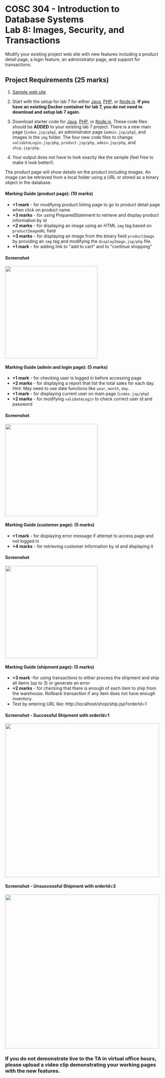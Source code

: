 # COSC 304 - Introduction to Database Systems<br>Lab 8: Images, Security, and Transactions

Modify your existing project web site with new features including a product detail page, a login feature, an administrator page, and support for transactions.

## Project Requirements (25 marks)

1. [Sample web site](https://cosc304.ok.ubc.ca/rlawrenc/tomcat/lab8/index.jsp)

2. Start with the setup for lab 7 for either [Java](https://github.com/rlawrenc/cosc_304/blob/master/labs/lab7/java/assign/setup), [PHP](https://github.com/rlawrenc/cosc_304/blob/master/labs/lab7/php/assign/setup), or [Node.js](https://github.com/rlawrenc/cosc_304/blob/master/labs/lab7/nodejs/assign/setup). **If you have an existing Docker container for lab 7, you do not need to download and setup lab 7 again.**

3. Download starter code for [Java](304_lab8_java.zip), [PHP](304_lab8_php.zip), or [Node.js](304_lab8_starter_node.zip). These code files should be **ADDED** to your existing lab 7 project. There is a new main page (`index.jsp/php`), an administrator page (`admin.jsp/php`), and images in the `img` folder. The four new code files to change: `validateLogin.jsp/php`, `product.jsp/php`, `admin.jsp/php`, and `ship.jsp/php`.

4. Your output does not have to look exactly like the sample (feel free to make it look better!).

The product page will show details on the product including images. An image can be retrieved from a local folder using a URL or stored as a binary object in the database.

#### Marking Guide (product page): (10 marks)

- **+1 mark** - for modifying product listing page to go to product detail page when click on product name
- **+3 marks** - for using PreparedStatement to retrieve and display product information by id
- **+2 marks** - for displaying an image using an HTML `img` tag based on `productImageURL` field
- **+3 marks** - for displaying an image from the binary field `productImage` by providing an `img` tag and modifying the `displayImage.jsp/php` file.
- **+1 mark** - for adding link to "add to cart" and to "continue shopping"

#### Screenshot

<img src="img/productPage.png" width="300">

#### Marking Guide (admin and login page): (5 marks)

- **+1 mark** - for checking user is logged in before accessing page
- **+2 marks** - for displaying a report that list the total sales for each day. Hint: May need to use date functions like `year`, `month`, `day`.
- **+1 mark** - for displaying current user on main page (`index.jsp/php`)
- **+2 marks** - for modifying `validateLogin` to check correct user id and password

#### Screenshot

<img src="img/adminPage.png" width="300">

#### Marking Guide (customer page): (5 marks)

- **+1 mark** - for displaying error message if attempt to access page and not logged in
- **+4 marks** - for retrieving customer information by id and displaying it

#### Screenshot

<img src="img/customerPage.png" width="300">

#### Marking Guide (shipment page): (5 marks)

- **+3 mark** -for using transactions to either process the shipment and ship all items (up to 3) or generate an error
- **+2 marks** - for checking that there is enough of each item to ship from the warehouse. Rollback transaction if any item does not have enough inventory.
- Test by entering URL like: http://localhost/shop/ship.jsp?orderId=1

#### Screenshot - Successful Shipment with orderId=1

<img src="img/shipmentPage1.png" width="500">

#### Screenshot - Unsuccessful Shipment with orderId=3

<img src="img/shipmentPage2.png" width="500">

### If you do not demonstrate live to the TA in virtual office hours, please upload a video clip demonstrating your working pages with the new features.
